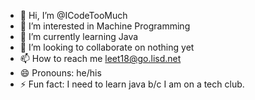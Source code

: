 - 👋 Hi, I’m @ICodeTooMuch
- 👀 I’m interested in Machine Programming
- 🌱 I’m currently learning Java
- 💞️ I’m looking to collaborate on nothing yet
- 📫 How to reach me leet18@go.lisd.net
- 😄 Pronouns: he/his
- ⚡ Fun fact: I need to learn java b/c I am on a tech club.

<!---
ICodeTooMuch/ICodeTooMuch is a ✨ special ✨ repository because its `README.md` (this file) appears on your GitHub profile.
You can click the Preview link to take a look at your changes.
--->
